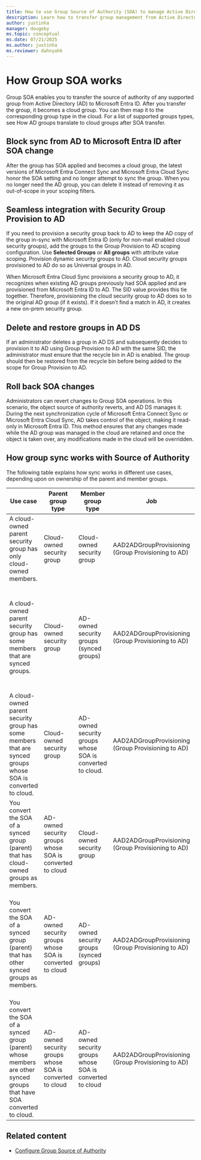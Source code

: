```yaml
---
title: How to use Group Source of Authority (SOA) to manage Active Directory groups in Microsoft Entra ID
description: Learn how to transfer group management from Active Directory to Microsoft Entra ID using Group Source of Authority (SOA), block sync, provision groups, restore deleted groups, and roll back SOA changes for hybrid and cloud environments.
author: justinha
manager: dougeby
ms.topic: conceptual
ms.date: 07/21/2025
ms.author: justinha
ms.reviewer: dahnyahk
---
```

# How Group SOA works

Group SOA enables you to transfer the source of authority of any supported group from Active Directory (AD) to Microsoft Entra ID. After you transfer the group, it becomes a cloud group. You can then map it to the corresponding group type in the cloud. For a list of supported groups types, see How AD groups translate to cloud groups after SOA transfer.

## Block sync from AD to Microsoft Entra ID after SOA change

After the group has SOA applied and becomes a cloud group, the latest versions of Microsoft Entra Connect Sync and Microsoft Entra Cloud Sync honor the SOA setting and no longer attempt to sync the group. When you no longer need the AD group, you can delete it instead of removing it as out-of-scope in your scoping filters.

## Seamless integration with Security Group Provision to AD

If you need to provision a security group back to AD to keep the AD copy of the group in-sync with Microsoft Entra ID (only for non-mail enabled cloud security groups), add the groups to the Group Provision to AD scoping configuration. Use **Selected Groups** or **All groups** with attribute value scoping. Provision dynamic security groups to AD. Cloud security groups provisioned to AD do so as Universal groups in AD.

When Microsoft Entra Cloud Sync provisions a security group to AD, it recognizes when existing AD groups previously had SOA applied and are provisioned from Microsoft Entra ID to AD. The SID value provides this tie together. Therefore, provisioning the cloud security group to AD does so to the original AD group (if it exists). If it doesn’t find a match in AD, it creates a new on-prem security group.

## Delete and restore groups in AD DS

If an administrator deletes a group in AD DS and subsequently decides to provision it to AD using Group Provision to AD with the same SID, the administrator must ensure that the recycle bin in AD is enabled. The group should then be restored from the recycle bin before being added to the scope for Group Provision to AD.

## Roll back SOA changes

Administrators can revert changes to Group SOA operations. In this scenario, the object source of authority reverts, and AD DS manages it. During the next synchronization cycle of Microsoft Entra Connect Sync or Microsoft Entra Cloud Sync, AD takes control of the object, making it read-only in Microsoft Entra ID. This method ensures that any changes made while the AD group was managed in the cloud are retained and once the object is taken over, any modifications made in the cloud will be overridden.

## How group sync works with Source of Authority

The following table explains how sync works in different use cases, depending upon on ownership of the parent and member groups.
	
Use case | Parent group type | Member group type | Job | How sync works
---------|-------------------|-------------------|-----|-----------------------
A cloud-owned parent security group has only cloud-owned members. | Cloud-owned security group |Cloud-owned security group |AAD2ADGroupProvisioning (Group Provisioning to AD) | The job provisions the parent group with all its member references (member groups).
A cloud-owned parent security group has some members that are synced groups. |Cloud-owned security group |AD-owned security groups (synced groups)| AAD2ADGroupProvisioning (Group Provisioning to AD)| The job provisions the parent group, but all the member references (member Groups) that are AD-owned groups aren't provisioned.
A cloud-owned parent security group has some members that are synced groups whose SOA is converted to cloud. |Cloud-owned security group | AD-owned security groups whose SOA is converted to cloud. |AAD2ADGroupProvisioning (Group Provisioning to AD)| The job provisions the parent group with all its member references (member groups).
You convert the SOA of a synced group (parent) that has cloud-owned groups as members. | AD-owned security groups whose SOA is converted to cloud | Cloud-owned security group| AAD2ADGroupProvisioning (Group Provisioning to AD)| The job provisions the parent group with all its member references (member groups).
You convert the SOA of a synced group (parent) that has other synced groups as members. |AD-owned security groups whose SOA is converted to cloud| AD-owned security groups (synced groups) | AAD2ADGroupProvisioning (Group Provisioning to AD) |The job provisions the parent group, but all the member references (member Groups) that are AD-owned groups aren't provisioned.
You convert the SOA of a synced group (parent) whose members are other synced groups that have SOA converted to cloud. | AD-owned security groups whose SOA is converted to cloud | AD-owned security groups whose SOA is converted to cloud | AAD2ADGroupProvisioning (Group Provisioning to AD) | The job provisions the parent group with all its member references (member groups).

## Related content

- [Configure Group Source of Authority](how-to-group-source-of-authority-configure.md)
